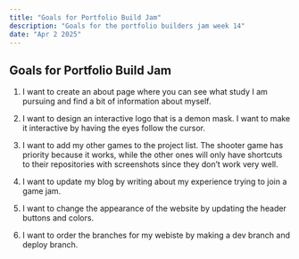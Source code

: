 ```yaml
---
title: "Goals for Portfolio Build Jam"
description: "Goals for the portfolio builders jam week 14"
date: "Apr 2 2025"
---
```


## Goals for Portfolio Build Jam

1. I want to create an about page where you can see what study I am pursuing and find a bit of information about myself.

2. I want to design an interactive logo that is a demon mask. I want to make it interactive by having the eyes follow the cursor.

3. I want to add my other games to the project list. The shooter game has priority because it works, while the other ones will only have shortcuts to their repositories with screenshots since they don’t work very well.

4. I want to update my blog by writing about my experience trying to join a game jam.

5. I want to change the appearance of the website by updating the header buttons and colors.

6. I want to order the branches for my webiste by making a dev branch and deploy branch.
